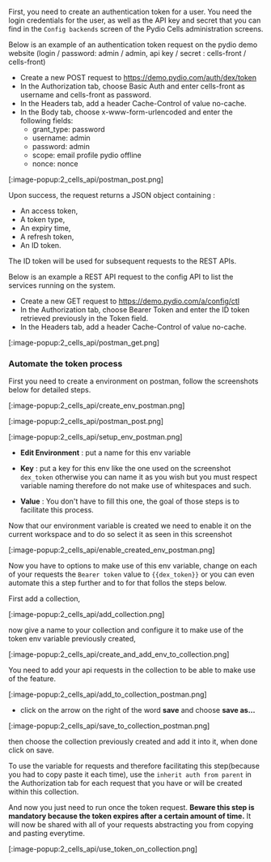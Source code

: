 
First, you need to create an authentication token for a user. You need the login credentials for the user, as well as the API key and secret that you can find in the `Config backends` screen of the Pydio Cells administration screens.

Below is an example of an authentication token request on the pydio demo website (login / password: admin / admin, api key / secret : cells-front / cells-front)

- Create a new POST request to https://demo.pydio.com/auth/dex/token
- In the Authorization tab, choose Basic Auth and enter cells-front as username and cells-front as password.
- In the Headers tab, add a header Cache-Control of value no-cache.
- In the Body tab, choose x-www-form-urlencoded and enter the following fields:
  - grant_type: password
  - username: admin
  - password: admin
  - scope: email profile pydio offline
  - nonce: nonce

[:image-popup:2_cells_api/postman_post.png]

Upon success, the request returns a JSON object containing :

- An access token,
- A token type,
- An expiry time,
- A refresh token,
- An ID token.

The ID token will be used for subsequent requests to the REST APIs.

Below is an example a REST API request to the config API to list the services running on the system.

- Create a new GET request to https://demo.pydio.com/a/config/ctl
- In the Authorization tab, choose Bearer Token and enter the ID token retrieved previously in the Token field.
- In the Headers tab, add a header Cache-Control of value no-cache.

[:image-popup:2_cells_api/postman_get.png]

### Automate the token process

First you need to create a environment on postman, follow the screenshots below for detailed steps.

[:image-popup:2_cells_api/create_env_postman.png]

[:image-popup:2_cells_api/postman_post.png]

[:image-popup:2_cells_api/setup_env_postman.png]

- **Edit Environment** : put a name for this env variable

- **Key** : put a key for this env like the one used on the screenshot `dex_token` otherwise you can name it as you wish but you must respect variable naming therefore do not make use of whitespaces and such.

- **Value** : You don't have to fill this one, the goal of those steps is to facilitate this process.

Now that our environment variable is created we need to enable it on the current workspace and to do so select it as seen in this screenshot

[:image-popup:2_cells_api/enable_created_env_postman.png]

Now you have to options to make use of this env variable, change on each of your requests the `Bearer token` value to `{{dex_token}}` or you can even automate this a step further and to for that follos the steps below.

First add a collection,

[:image-popup:2_cells_api/add_collection.png]

now give a name to your collection and configure it to make use of the token env variable previously created,

[:image-popup:2_cells_api/create_and_add_env_to_collection.png]

You need to add your api requests in the collection to be able to make use of the feature.

[:image-popup:2_cells_api/add_to_collection_postman.png]

- click on the arrow on the right of the word **save** and choose **save as...**

[:image-popup:2_cells_api/save_to_collection_postman.png]

then choose the collection previously created and add it into it,
when done click on save.

To use the variable for requests and therefore facilitating this step(because you had to copy paste it each time), use the `inherit auth from parent` in the Authorization tab for each request that you have or will be created within this collection.

And now you just need to run once the token request.
**Beware this step is mandatory because the token expires after a certain amount of time.**
It will now be shared with all of your requests abstracting you from copying and pasting everytime.

[:image-popup:2_cells_api/use_token_on_collection.png]

